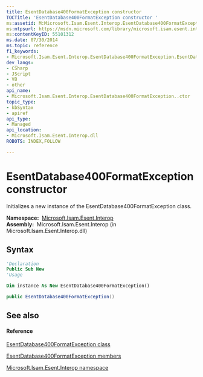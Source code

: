```yaml
---
title: EsentDatabase400FormatException constructor 
TOCTitle: 'EsentDatabase400FormatException constructor '
ms:assetid: M:Microsoft.Isam.Esent.Interop.EsentDatabase400FormatException.#ctor
ms:mtpsurl: https://msdn.microsoft.com/library/microsoft.isam.esent.interop.esentdatabase400formatexception.esentdatabase400formatexception(v=EXCHG.10)
ms:contentKeyID: 55101312
ms.date: 07/30/2014
ms.topic: reference
f1_keywords:
- Microsoft.Isam.Esent.Interop.EsentDatabase400FormatException.EsentDatabase400FormatException
dev_langs:
- CSharp
- JScript
- VB
- other
api_name: 
- Microsoft.Isam.Esent.Interop.EsentDatabase400FormatException..ctor
topic_type: 
- kbSyntax
- apiref
api_type: 
- Managed
api_location: 
- Microsoft.Isam.Esent.Interop.dll
ROBOTS: INDEX,FOLLOW

---
```


# EsentDatabase400FormatException constructor

Initializes a new instance of the EsentDatabase400FormatException class.

**Namespace:**  [Microsoft.Isam.Esent.Interop](hh596136\(v=exchg.10\).md)  
**Assembly:**  Microsoft.Isam.Esent.Interop (in Microsoft.Isam.Esent.Interop.dll)

## Syntax

``` vb
'Declaration
Public Sub New
'Usage

Dim instance As New EsentDatabase400FormatException()
```

``` csharp
public EsentDatabase400FormatException()
```

## See also

#### Reference

[EsentDatabase400FormatException class](dn334253\(v=exchg.10\).md)

[EsentDatabase400FormatException members](dn334346\(v=exchg.10\).md)

[Microsoft.Isam.Esent.Interop namespace](hh596136\(v=exchg.10\).md)

